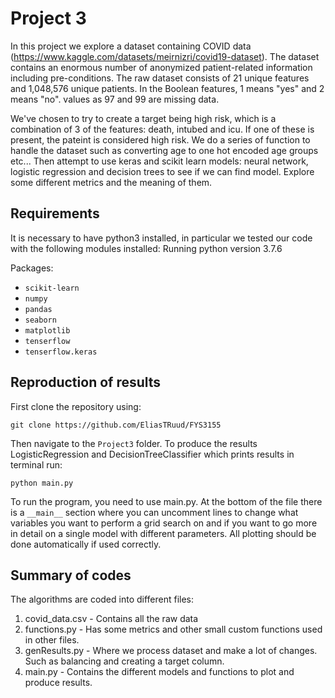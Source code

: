 Project 3
==============================
In this project we explore a dataset containing COVID data (https://www.kaggle.com/datasets/meirnizri/covid19-dataset).
The dataset  contains an enormous number of anonymized patient-related information including pre-conditions. The raw dataset consists of 21 unique features and 1,048,576 unique patients. In the Boolean features, 1 means "yes" and 2 means "no". values as 97 and 99 are missing data.

We've chosen to try to create a target being high risk, which is a combination of 3 of the features: death, intubed and icu. If one of these is present, the pateint is considered high risk. We do a series of function to handle the dataset such as converting age to one hot encoded age groups etc...
Then attempt to use keras and scikit learn models: neural network, logistic regression and decision trees to see if we can find model. Explore some different metrics and the meaning of them.

## Requirements

It is necessary to have python3 installed, in particular we tested our code with the following modules installed:
Running python version 3.7.6

Packages:
* `scikit-learn`
* `numpy`
* `pandas`
* `seaborn`
* `matplotlib`
* `tenserflow`
* `tenserflow.keras`


## Reproduction of results
First clone the repository using:
```
git clone https://github.com/EliasTRuud/FYS3155
```
Then navigate to the `Project3` folder.
To produce the results LogisticRegression and DecisionTreeClassifier which prints results in terminal run:
```
python main.py
```

To run the program, you need to use main.py. At the bottom of the file there is a ```__main__``` section where you can uncomment lines to change what variables you want to perform a grid search on and if you want to go more in detail on a single model with different parameters. All plotting should be done automatically if used correctly.

## Summary of codes

The algorithms are coded into different files:

1. covid_data.csv - Contains all the raw data
2. functions.py - Has some metrics and other small custom functions used in other files.
3. genResults.py - Where we process dataset and make a lot of changes. Such as balancing and creating a target column.
4. main.py - Contains the different models and functions to plot and produce results.
